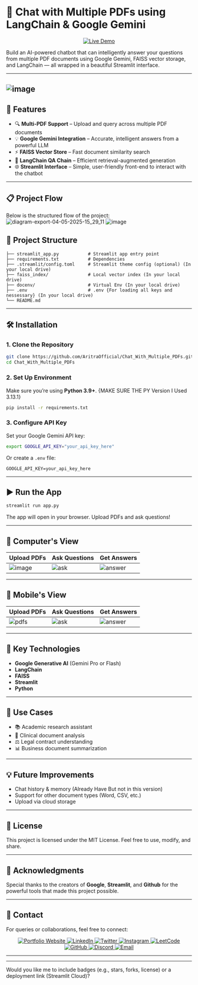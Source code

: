 # 📄 Chat with Multiple PDFs using LangChain & Google Gemini
<p align="center">
  <a href="https://chatwithmultiplepdfs-arimofficial.streamlit.app/" target="_blank">
    <img src="https://img.shields.io/badge/-🚀 Live%20Demo-000000?style=for-the-badge&logo=firefox&logoColor=white&labelColor=00C853&color=000000" alt="Live Demo">
  </a>
</p>
Build an AI-powered chatbot that can intelligently answer your questions from multiple PDF documents using Google Gemini, FAISS vector storage, and LangChain — all wrapped in a beautiful Streamlit interface.

---
![image](https://github.com/user-attachments/assets/ac9fb489-5a8e-4e75-bd03-8f9178c9d25b)
-----------------------
## 🚀 Features

* 🔍 **Multi-PDF Support** – Upload and query across multiple PDF documents
* 💡 **Google Gemini Integration** – Accurate, intelligent answers from a powerful LLM
* ⚡ **FAISS Vector Store** – Fast document similarity search
* 🧠 **LangChain QA Chain** – Efficient retrieval-augmented generation
* 🌐 **Streamlit Interface** – Simple, user-friendly front-end to interact with the chatbot

---

## 📋 Project Flow  
Below is the structured flow of the project:  
![diagram-export-04-05-2025-15_29_11](https://github.com/user-attachments/assets/8f087154-36db-42f5-83ea-918b005e3471)
![image](https://github.com/user-attachments/assets/c14b4efe-ba45-44d8-ac27-ef263558316e)


## 📁 Project Structure

```
├── streamlit_app.py           # Streamlit app entry point
├── requirements.txt           # Dependencies
├── .streamlit/config.toml     # Streamlit theme config (optional) (In your local drive)
├── faiss_index/               # Local vector index (In your local drive)
├── docenv/                    # Virtual Env (In your local drive)
├── .env                       # .env {For loading all keys and nessessary} (In your local drive)
└── README.md
```

---

## 🛠️ Installation

### 1. Clone the Repository

```bash
git clone https://github.com/AritraOfficial/Chat_With_Multiple_PDFs.git
cd Chat_With_Multiple_PDFs
```

### 2. Set Up Environment

Make sure you’re using **Python 3.9+**. {MAKE SURE THE PY Version I Used 3.13.1}

```bash
pip install -r requirements.txt
```

### 3. Configure API Key

Set your Google Gemini API key:

```bash
export GOOGLE_API_KEY="your_api_key_here"
```

Or create a `.env` file:

```env
GOOGLE_API_KEY=your_api_key_here
```

---

## ▶️ Run the App

```bash
streamlit run app.py
```

The app will open in your browser. Upload PDFs and ask questions!

---

## 📸 Computer's View

| Upload PDFs                       | Ask Questions                    | Get Answers                       |
| --------------------------------- | -------------------------------- | --------------------------------- |
| ![image](https://github.com/user-attachments/assets/d1bf2052-9c3a-4fef-8527-59ff7bd5ebd6) | ![ask](https://github.com/user-attachments/assets/bdda8359-2a1b-45ad-bb82-28fec0b785e0)| ![answer](https://github.com/user-attachments/assets/a2402ab5-aa77-41e0-b973-0e0597513b0b)|
---------------------------
## 📸 Mobile's View

| Upload PDFs                       | Ask Questions                    | Get Answers                       |
| --------------------------------- | -------------------------------- | --------------------------------- |
| ![pdfs](https://github.com/user-attachments/assets/5aa31351-82e5-4064-81c5-7f5c44696cec)| ![ask](https://github.com/user-attachments/assets/08f1ba22-f68f-4cae-b9d5-f24598f3918e)| ![answer](https://github.com/user-attachments/assets/8e54dd47-40fa-4106-b5d3-8780c8f6f69a)|

---

## 🔧 Key Technologies

* **Google Generative AI** (Gemini Pro or Flash)
* **LangChain**
* **FAISS**
* **Streamlit**
* **Python**

---

## 🧠 Use Cases

* 📚 Academic research assistant
* 🏥 Clinical document analysis
* ⚖️ Legal contract understanding
* 📊 Business document summarization

---

## 💡 Future Improvements

* Chat history & memory (Already Have But not in this version)
* Support for other document types (Word, CSV, etc.)
* Upload via cloud storage

---

## 📜 License

This project is licensed under the MIT License.
Feel free to use, modify, and share.

---

## 🙌 Acknowledgments  
Special thanks to the creators of **Google**, **Streamlit**, and **Github** for the powerful tools that made this project possible.  

---

## 📧 Contact 
For queries or collaborations, feel free to connect:  
<p align="center">
  <a href="https://arim-official.netlify.app/" target="_blank">
    <img src="https://img.shields.io/badge/Portfolio-Website-blueviolet?style=for-the-badge&logo=internet-explorer&logoColor=white" alt="Portfolio Website">
  </a>
  <a href="https://www.linkedin.com/in/aritramukherjeeofficial/" target="_blank">
    <img src="https://img.shields.io/badge/LinkedIn-%230077B5.svg?style=for-the-badge&logo=linkedin&logoColor=white" alt="LinkedIn">
  </a>
  <a href="https://x.com/AritraMofficial" target="_blank">
    <img src="https://img.shields.io/badge/Twitter-%231DA1F2.svg?style=for-the-badge&logo=twitter&logoColor=white" alt="Twitter">
  </a>
  <a href="https://www.instagram.com/aritramukherjee_official/?__pwa=1" target="_blank">
    <img src="https://img.shields.io/badge/Instagram-%23E4405F.svg?style=for-the-badge&logo=instagram&logoColor=white" alt="Instagram">
  </a>
  <a href="https://leetcode.com/u/aritram_official/" target="_blank">
    <img src="https://img.shields.io/badge/LeetCode-%23FFA116.svg?style=for-the-badge&logo=leetcode&logoColor=white" alt="LeetCode">
  </a>
  <a href="https://github.com/AritraOfficial" target="_blank">
    <img src="https://img.shields.io/badge/GitHub-%23181717.svg?style=for-the-badge&logo=github&logoColor=white" alt="GitHub">
  </a>
  <a href="https://discord.com/channels/@me" target="_blank">
    <img src="https://img.shields.io/badge/Discord-%237289DA.svg?style=for-the-badge&logo=discord&logoColor=white" alt="Discord">
  </a>
  <a href="mailto:aritra.work.official@gmail.com" target="_blank">
    <img src="https://img.shields.io/badge/Email-%23D14836.svg?style=for-the-badge&logo=gmail&logoColor=white" alt="Email">
  </a>
</p>

---
---

Would you like me to include badges (e.g., stars, forks, license) or a deployment link (Streamlit Cloud)?
